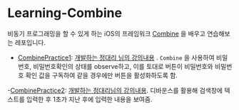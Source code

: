 # Learning-Combine

비동기 프로그래밍을 할 수 있게 하는 iOS의 프레임워크 [Combine](https://developer.apple.com/documentation/combine) 을 배우고 연습해보는 레포입니다.

- [CombinePractice1](https://github.com/dmsgk/Learning-Combine/tree/main/CombinePractice1):  [개발하는 정대리 님의 강의내용](https://www.youtube.com/watch?v=wkTIgWFmYQ4&list=PLgOlaPUIbynpImNwbRY9L1ZQ0h_fH34Ox&index=2) . `Combine` 을 사용하여 비밀번호, 비밀번호확인의 상태를 observe하고, 이를 토대로 버튼이 비밀번호와 비밀번호 확인 값을 구독하여 같을 경우에만 버튼을 활성화하도록 함. 

-[CombinePractice2](https://github.com/dmsgk/Learning-Combine/tree/main/CombinePractice2): [개발하는 정대리님의 강의내용](https://www.youtube.com/watch?v=X8bg9ZLgKBQ&list=PLgOlaPUIbynpImNwbRY9L1ZQ0h_fH34Ox&index=3). 디바운스를 활용해 검색창에 텍스트를 입력한 후 1초가 지난 후에 입력한 내용을 보여줌.
